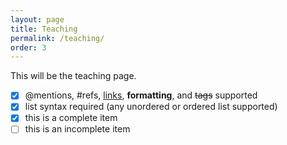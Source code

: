 ```yaml
---
layout: page
title: Teaching
permalink: /teaching/
order: 3
---
```


This will be the teaching page.

- [x] @mentions, #refs, [links](), **formatting**, and <del>tags</del> supported
- [x] list syntax required (any unordered or ordered list supported)
- [x] this is a complete item
- [ ] this is an incomplete item
